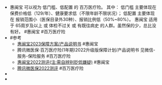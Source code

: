 - 惠闽宝 可以视为 低门槛、低配置 的 百万医疗险。
  其中：
  低门槛 主要体现在 保费价格低（129/年）、健康要求低（不限年龄不限状况）；
  低配置 主要体现在 报销范围小（医保目录外30种）、报销比例低（50%~80%）。
  惠闽宝 适用于 65周岁及以上 或 体检不过关 或 有既往病史 的人群。虽然保的少，总比没有好。
  #惠闽宝 #百万医疗险
- #参考
	- [惠闽宝2023保障方案/产品说明书](https://mp.weixin.qq.com/s?__biz=MzkyNzM1MTMwOQ==&mid=2247502719&idx=2&sn=b86be073bfb91bd309827fe47b4e8142&chksm=c22bdc1df55c550bbb265627fc924debefe0a8bf8f1e6d0057aed326a0f9aae77c92d4fd44e8&mpshare=1&scene=1&srcid=0830tRNMQNZmaGtSE548XZDn&sharer_sharetime=1693351970902&sharer_shareid=ef79b98cea9c3e3a4abdc8b929753d78#rd) #惠闽宝
	- 腾讯微医保·百万医疗险(1年期)2022升级版保障计划/产品说明书 见微信-服务-保险服务 #百万医疗险
	- [惠闽宝2022测评(注:需自辨别贬低嫌疑)](https://zhuanlan.zhihu.com/p/549886082) #惠闽宝
	- [腾讯微医保2022测评](https://zhuanlan.zhihu.com/p/559099732) #百万医疗险
-
-